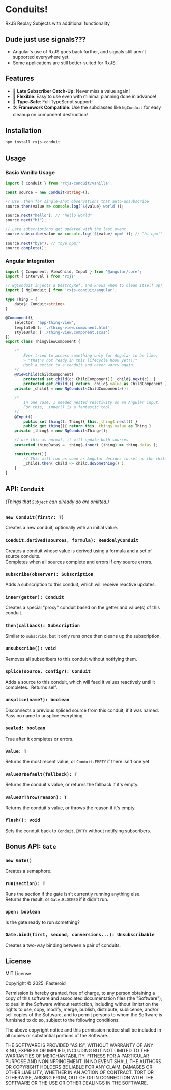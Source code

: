 # Conduits!

RxJS Replay Subjects with additional functionality

## Dude just use signals???

- Angular's use of RxJS goes back further, and signals still aren't supported everywhere yet.
- Some applications are still better-suited for RxJS.

## Features

- 🔄 **Late Subscriber Catch-Up**: Never miss a value again!
- 💪 **Flexible**: Easy to use even with minimal planning done in advance!
- 🎯 **Type-Safe**: Full TypeScript support!
- 🛠 **Framework Compatible**: Use the subclasses like `NgConduit` for easy cleanup on component destruction!

## Installation

```bash
npm install rxjs-conduit
```

## Usage

### Basic Vanilla Usage
```ts
import { Conduit } from 'rxjs-conduit/vanilla';

const source = new Conduit<string>();

// Use .then for single-shot observations that auto-unsubscribe
source.then(value => console.log(`${value} world`));

source.next("hello"); // "hello world"
source.next("hi");

// Late subscriptions get updated with the last event
source.subscribe(value => console.log(`${value} npm!`)); // "hi npm!"

source.next("bye"); // "bye npm!"
source.complete();
```

### Angular Integration
```ts
import { Component, ViewChild, Input } from '@angular/core';
import { interval } from 'rxjs'

// NgConduit injects a DestroyRef, and knows when to clean itself up!
import { NgConduit } from 'rxjs-conduit/angular';

type Thing = {
    data$: Conduit<string>
}

@Component({
    selector: 'app-thing-view',
    templateUrl: './thing-view.component.html',
    styleUrls: ['./thing-view.component.scss']
})
export class ThingViewComponent {

    /*
        Ever tried to access something only for Angular to be like,
        > "that's not ready in this lifecycle hook yet!!!"
        Hook a setter to a conduit and never worry again.
    */
    @ViewChild(ChildComponent)
        protected set child(c: ChildComponent){ _child$.next(c); }
        protected get child(){ return _child$.value as ChildComponent }
    private _child$ = new NgConduit<ChildComponent>();

    /*
        In one case, I needed nested reactivity on an Angular input.
        For this, .inner() is a fantastic tool.
    */
    @Input()
        public set thing(t: Thing){ this._thing$.next(t) }
        public get thing(){ return this._thing$.value as Thing }
    private _thing$ = new NgConduit<Thing>();

    // use this as normal, it will update both sources
    protected thingData$ = _thing$.inner( (thing) => thing.data$ );

    constructor(){
        // This will run as soon as Angular decides to set up the child
        _child$.then( child => child.doSomething() );
    }
}

```

## API: `Conduit`
###### (Things that `Subject` can already do are omitted.)

### `new Conduit(first?: T)`
Creates a new conduit, optionally with an initial value.

### `Conduit.derived(sources, formula): ReadonlyConduit`
Creates a conduit whose value is derived using a formula and a set of source conduits.  
Completes when all sources complete and errors if *any* source errors.

### `subscribe(observer): Subscription`
Adds a subscription to this conduit, which will receive reactive updates.

### `inner(getter): Conduit`
Creates a special "proxy" conduit based on the getter and value(s) of this conduit.

### `then(callback): Subscription`
Similar to `subscribe`, but it only runs once then cleans up the subscription.

### `unsubscribe(): void`
Removes all subscribers to this conduit without notifying them.

### `splice(source, config?): Conduit`
Adds a source to this conduit, which will feed it values reactively until it completes. &nbsp;Returns self.  

### `unsplice(name?): boolean`
Disconnects a previous spliced source from this conduit, if it was named.  
Pass no name to unsplice everything.

### `sealed: boolean`
True after it completes or errors.

### `value: T`
Returns the most recent value, or `Conduit.EMPTY` if there isn't one yet.

### `valueOrDefault(fallback): T`
Returns the conduit's value, or returns the fallback if it's empty.

### `valueOrThrow(reason): T`
Returns the conduit's value, or throws the reason if it's empty.

### `flush(): void`
Sets the conduit back to `Conduit.EMPTY` without notifying subscribers.

## Bonus API: `Gate`

### `new Gate()`
Creates a semaphore.

### `run(section): T`
Runs the section if the gate isn't currently running anything else.  
Returns the result, or `Gate.BLOCKED` if it didn't run.

### `open: boolean`
Is the gate ready to run something?

### `Gate.bind(first, second, conversions...): Unsubscribable`
Creates a two-way binding between a pair of conduits.


## License

MIT License.

Copyright © 2025; Fasteroid

Permission is hereby granted, free of charge, to any person obtaining a copy
of this software and associated documentation files (the "Software"), to deal
in the Software without restriction, including without limitation the rights
to use, copy, modify, merge, publish, distribute, sublicense, and/or sell
copies of the Software, and to permit persons to whom the Software is
furnished to do so, subject to the following conditions:

The above copyright notice and this permission notice shall be included in all
copies or substantial portions of the Software.

THE SOFTWARE IS PROVIDED "AS IS", WITHOUT WARRANTY OF ANY KIND, EXPRESS OR
IMPLIED, INCLUDING BUT NOT LIMITED TO THE WARRANTIES OF MERCHANTABILITY,
FITNESS FOR A PARTICULAR PURPOSE AND NONINFRINGEMENT. IN NO EVENT SHALL THE
AUTHORS OR COPYRIGHT HOLDERS BE LIABLE FOR ANY CLAIM, DAMAGES OR OTHER
LIABILITY, WHETHER IN AN ACTION OF CONTRACT, TORT OR OTHERWISE, ARISING FROM,
OUT OF OR IN CONNECTION WITH THE SOFTWARE OR THE USE OR OTHER DEALINGS IN THE
SOFTWARE.

